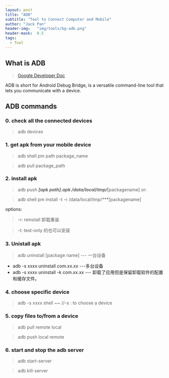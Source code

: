 ```yaml
---
layout: post
title: "ADB"
subtitle: "Tool to Connect Computer and Mobile"
author: "Jack Pan"
header-img:   "img/tools/bg-adb.png"
header-mask:  0.5
tags:
  - Tool
---
```


## What is ADB
>[Google Developer Doc](https://developer.android.google.cn/studio/command-line/adb)

ADB is short for Android Debug Bridge, is a versatile command-line tool that lets you communicate with a device.


## ADB commands

### 0. check all the connected devices
> adb devices

### 1. get apk from your mobile device
> adb shell pm path package_name

> adb pull package_path


### 2. install apk
> adb push ***[apk path].apk     /data/local/tmp/***[packagename]
or:

> adb shell pm install -t -r  /data/local/tmp/***[packagename]

options:
> -r:  reinstall   卸载重装

> -t:  test-only 的也可以安装


### 3. Unistall apk
>adb uninstall [package name]             --- 一台设备
- adb -s xxxx uninstall com.xx.xx          ---多台设备
- adb -s xxxx uninstall -k com.xx.xx         --- 卸载了应用但是保留卸载软件的配置和缓存文件。


### 4. choose specific device
>adb -s xxxx shell ~~                       //-s :  to choose a device

### 5. copy files to/from a device
> adb pull remote local

> adb push local remote

### 6. start and stop the adb server
> adb start-server

> adb kill-server




